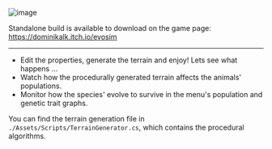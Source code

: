 ![image](https://github.com/user-attachments/assets/3504de3e-bd99-46c2-b6b7-6d23634f5d79)

Standalone build is available to download on the game page: https://dominikalk.itch.io/evosim

---

- Edit the properties, generate the terrain and enjoy! Lets see what happens ...
- Watch how the procedurally generated terrain affects the animals' populations.
- Monitor how the species' evolve to survive in the menu's population and genetic trait graphs.

You can find the terrain generation file in `./Assets/Scripts/TerrainGenerator.cs`, which contains the procedural algorithms.
